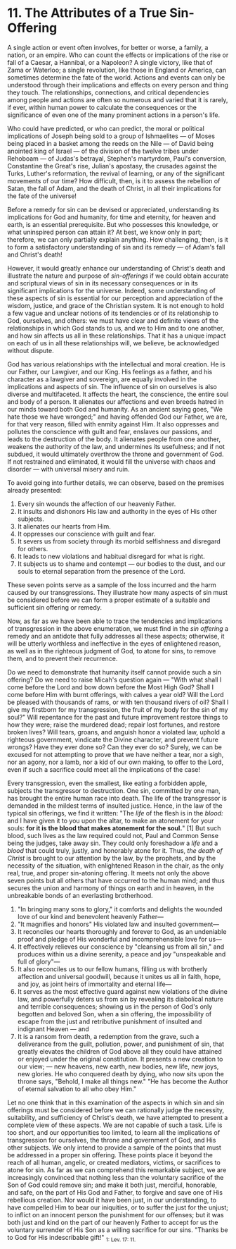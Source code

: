 # 11. The Attributes of a True Sin-Offering

A single action or event often involves, for better or worse, a family, a nation, or an empire. Who can count the effects or implications of the rise or fall of a Caesar, a Hannibal, or a Napoleon? A single victory, like that of Zama or Waterloo; a single revolution, like those in England or America, can sometimes determine the fate of the world. Actions and events can only be understood through their implications and effects on every person and thing they touch. The relationships, connections, and critical dependencies among people and actions are often so numerous and varied that it is rarely, if ever, within human power to calculate the consequences or the significance of even one of the many prominent actions in a person's life.

Who could have predicted, or who can predict, the moral or political implications of Joseph being sold to a group of Ishmaelites — of Moses being placed in a basket among the reeds on the Nile — of David being anointed king of Israel — of the division of the twelve tribes under Rehoboam — of Judas's betrayal, Stephen's martyrdom, Paul's conversion, Constantine the Great's rise, Julian's apostasy, the crusades against the Turks, Luther's reformation, the revival of learning, or any of the significant movements of our time? How difficult, then, is it to assess the rebellion of Satan, the fall of Adam, and the death of Christ, in all their implications for the fate of the universe!

Before a remedy for sin can be devised or appreciated, understanding its implications for God and humanity, for time and eternity, for heaven and earth, is an essential prerequisite. But who possesses this knowledge, or what uninspired person can attain it? At best, we know only in part; therefore, we can only partially explain anything. How challenging, then, is it to form a satisfactory understanding of sin and its remedy — of Adam's fall and Christ's death!

However, it would greatly enhance our understanding of Christ's death and illustrate the nature and purpose of *sin-offerings* if we could obtain accurate and scriptural views of sin in its necessary consequences or in its significant implications for the universe. Indeed, some understanding of these aspects of sin is essential for our perception and appreciation of the wisdom, justice, and grace of the Christian system. It is not enough to hold a few vague and unclear notions of its tendencies or of its relationship to God, ourselves, and others: we must have clear and definite views of the relationships in which God stands to us, and we to Him and to one another, and how sin affects us all in these relationships. That it has a unique impact on each of us in all these relationships will, we believe, be acknowledged without dispute.

God has various relationships with the intellectual and moral creation. He is our Father, our Lawgiver, and our King. His feelings as a father, and his character as a lawgiver and sovereign, are equally involved in the implications and aspects of sin. The influence of sin on ourselves is also diverse and multifaceted. It affects the heart, the conscience, the entire soul and body of a person. It alienates our affections and even breeds hatred in our minds toward both God and humanity. As an ancient saying goes, "We hate those we have wronged;" and having offended God our Father, we are, for that very reason, filled with enmity against Him. It also oppresses and pollutes the conscience with guilt and fear, enslaves our passions, and leads to the destruction of the body. It alienates people from one another, weakens the authority of the law, and undermines its usefulness; and if not subdued, it would ultimately overthrow the throne and government of God. If not restrained and eliminated, it would fill the universe with chaos and disorder — with universal misery and ruin.

To avoid going into further details, we can observe, based on the premises already presented: 
1. Every sin wounds the affection of our heavenly Father. 
2. It insults and dishonors His law and authority in the eyes of His other subjects. 
3. It alienates our hearts from Him. 
4. It oppresses our conscience with guilt and fear. 
5. It severs us from society through its morbid selfishness and disregard for others. 
6. It leads to new violations and habitual disregard for what is right. 
7. It subjects us to shame and contempt — our bodies to the dust, and our souls to eternal separation from the presence of the Lord.

These seven points serve as a sample of the loss incurred and the harm caused by our transgressions. They illustrate how many aspects of sin must be considered before we can form a proper estimate of a suitable and sufficient sin offering or remedy.

Now, as far as we have been able to trace the tendencies and implications of transgression in the above enumeration, we must find in the *sin offering* a remedy and an antidote that fully addresses all these aspects; otherwise, it will be utterly worthless and ineffective in the eyes of enlightened reason, as well as in the righteous judgment of God, to atone for sins, to remove them, and to prevent their recurrence.

Do we need to demonstrate that humanity itself cannot provide such a sin offering? Do we need to raise Micah's question again — "With what shall I come before the Lord and bow down before the Most High God? Shall I come before Him with burnt offerings, with calves a year old? Will the Lord be pleased with thousands of rams, or with ten thousand rivers of oil? Shall I give my firstborn for my transgression, the fruit of my body for the sin of my soul?" Will repentance for the past and future improvement restore things to how they were; raise the murdered dead; repair lost fortunes, and restore broken lives? Will tears, groans, and anguish honor a violated law, uphold a righteous government, vindicate the Divine character, and prevent future wrongs? Have they ever done so? Can they ever do so? Surely, we can be excused for not attempting to prove that we have neither a tear, nor a sigh, nor an agony, nor a lamb, nor a kid of our own making, to offer to the Lord, even if such a sacrifice could meet all the implications of the case!

Every transgression, even the smallest, like eating a forbidden apple, subjects the transgressor to destruction. One sin, committed by one man, has brought the entire human race into death. The life of the transgressor is demanded in the mildest terms of insulted justice. Hence, in the law of the typical sin offerings, we find it written: "The *life* of the flesh is in the *blood:* and I have given it to you upon the altar, to make an atonement for your souls: **for it is the blood that makes atonement for the soul.**" [1] But such blood, such lives as the law required could not, Paul and Common Sense being the judges, take away sin. They could only foreshadow a *life* and a *blood* that could truly, justly, and honorably atone for it. Thus, *the death of Christ* is brought to our attention by the law, by the prophets, and by the necessity of the situation, with enlightened Reason in the chair, as the only real, true, and proper sin-atoning offering. It meets not only the above seven points but all others that have occurred to the human mind; and thus secures the union and harmony of things on earth and in heaven, in the unbreakable bonds of an everlasting brotherhood.

1. "In bringing many sons to glory," it comforts and delights the wounded love of our kind and benevolent heavenly Father—
2. "It magnifies and honors" His violated law and insulted government—
3. It reconciles our hearts thoroughly and forever to God, as an undeniable proof and pledge of His wonderful and incomprehensible love for us—
4. It effectively relieves our conscience by "cleansing us from all sin," and produces within us a divine serenity, a peace and joy "unspeakable and full of glory"—
5. It also reconciles us to our fellow humans, filling us with brotherly affection and universal goodwill, because it unites us all in faith, hope, and joy, as joint heirs of immortality and eternal life—
6. It serves as the most effective guard against new violations of the divine law, and powerfully deters us from sin by revealing its diabolical nature and terrible consequences; showing us in the person of God's only begotten and beloved Son, when a sin offering, the impossibility of escape from the just and retributive punishment of insulted and indignant Heaven — and
7. It is a ransom from death, a redemption from the grave, such a deliverance from the guilt, pollution, power, and punishment of sin, that greatly elevates the children of God above all they could have attained or enjoyed under the original constitution. It presents a new creation to our view; — new heavens, new earth, new bodies, new life, new joys, new glories. He who conquered death by dying, who now sits upon the throne says, "Behold, I make all things new." "He has become the Author of eternal salvation to all who obey Him."

Let no one think that in this examination of the aspects in which sin and sin offerings must be considered before we can rationally judge the necessity, suitability, and sufficiency of Christ's death, we have attempted to present a complete view of these aspects. We are not capable of such a task. Life is too short, and our opportunities too limited, to learn all the implications of transgression for ourselves, the throne and government of God, and His other subjects. We only intend to provide a sample of the points that must be addressed in a proper sin offering. These points place it beyond the reach of all human, angelic, or created mediators, victims, or sacrifices to atone for sin. As far as we can comprehend this remarkable subject, we are increasingly convinced that nothing less than the voluntary sacrifice of the Son of God could remove sin; and make it both just, merciful, honorable, and safe, on the part of His God and Father, to forgive and save one of His rebellious creation. Nor would it have been just, in our understanding, to have compelled Him to bear our iniquities, or to suffer the just for the unjust; to inflict on an innocent person the punishment for our offenses; but it was both just and kind on the part of our heavenly Father to accept for us the voluntary surrender of His Son as a willing sacrifice for our sins. "Thanks be to God for His indescribable gift!"
<sub>1: Lev. 17: 11.</sub>
